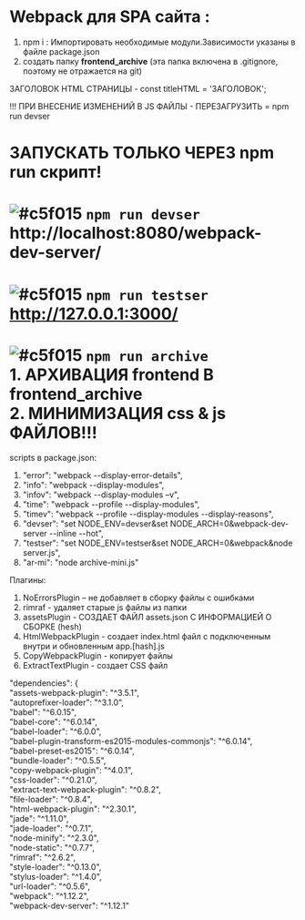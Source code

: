# Webpack для SPA сайта :<br />
1. npm i : Импортировать необходимые модули.Зависимости указаны в файле package.json
2. создать папку **frontend_archive** (эта папка включена в .gitignore, поэтому не отражается на git)

ЗАГОЛОВОК HTML СТРАНИЦЫ - const titleHTML = 'ЗАГОЛОВОК';

!!! ПРИ ВНЕСЕНИЕ ИЗМЕНЕНИЙ В JS ФАЙЛЫ - ПЕРЕЗАГРУЗИТЬ = npm run devser

# ЗАПУСКАТЬ ТОЛЬКО ЧЕРЕЗ npm run скрипт!

# ![#c5f015](https://placehold.it/15/c5f015/000000?text=CMD) `npm run devser`       <br />http://localhost:8080/webpack-dev-server/
# ![#c5f015](https://placehold.it/15/c5f015/000000?text=CMD) `npm run testser`      <br />http://127.0.0.1:3000/ 
# ![#c5f015](https://placehold.it/15/c5f015/000000?text=CMD) `npm run archive`      <br />1. АРХИВАЦИЯ frontend В frontend_archive<br />2. МИНИМИЗАЦИЯ css & js ФАЙЛОВ!!!

scripts в package.json:<br />
1. "error": "webpack --display-error-details",
2. "info": "webpack --display-modules",
3. "infov": "webpack --display-modules –v",
4. "time": "webpack --profile --display-modules",
5. "timev": "webpack --profile --display-modules --display-reasons",
6. "devser": "set NODE_ENV=devser&set NODE_ARCH=0&webpack-dev-server --inline --hot",
7. "testser": "set NODE_ENV=testser&set NODE_ARCH=0&webpack&node server.js",
8. "ar-mi": "node archive-mini.js"

Плагины:
1. NoErrorsPlugin – не добавляет в сборку файлы с ошибками
2. rimraf - удаляет старые js файлы из папки
3. assetsPlugin - СОЗДАЕТ ФАЙЛ assets.json С ИНФОРМАЦИЕЙ О СБОРКЕ (hesh)
4. HtmlWebpackPlugin - создает index.html файл с подключенным внутри и обновленным app.[hash].js
5. CopyWebpackPlugin - копирует файлы
6. ExtractTextPlugin - создает CSS файл

"dependencies": {<br />
    "assets-webpack-plugin": "^3.5.1",<br />
    "autoprefixer-loader": "^3.1.0",<br />
    "babel": "^6.0.15",<br />
    "babel-core": "^6.0.14",<br />
    "babel-loader": "^6.0.0",<br />
    "babel-plugin-transform-es2015-modules-commonjs": "^6.0.14",<br />
    "babel-preset-es2015": "^6.0.14",<br />
    "bundle-loader": "^0.5.5",<br />
    "copy-webpack-plugin": "^4.0.1",<br />
    "css-loader": "^0.21.0",<br />
    "extract-text-webpack-plugin": "^0.8.2",<br />
    "file-loader": "^0.8.4",<br />
    "html-webpack-plugin": "^2.30.1",<br />
    "jade": "^1.11.0",<br />
    "jade-loader": "^0.7.1",<br />
    "node-minify": "^2.3.0",<br />
    "node-static": "^0.7.7",<br />
    "rimraf": "^2.6.2",<br />
    "style-loader": "^0.13.0",<br />
    "stylus-loader": "^1.4.0",<br />
    "url-loader": "^0.5.6",<br />
    "webpack": "^1.12.2",<br />
    "webpack-dev-server": "^1.12.1"<br />